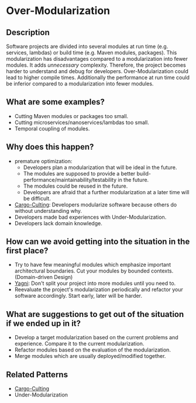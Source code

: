 # Over-Modularization

## Description
Software projects are divided into several modules at run time (e.g. services, lambdas) or build time (e.g. Maven modules, packages). This modularization has disadvantages compared to a modularization into fewer modules. It adds *unnecessary* complexity. Therefore, the project becomes harder to understand and debug for developers. Over-Modularization could lead to higher compile times. Additionally the performance at run time could be inferior compared to a modularization into fewer modules.


## What are some examples?
- Cutting Maven modules or packages too small.
- Cutting microservices/nanoservices/lambdas too small.
- Temporal coupling of modules.


## Why does this happen?
- premature optimization:
    - Developers plan a modularization that will be ideal in the future.
    - The modules are supposed to provide a better build-performance/maintainability/testability in the future.
    - The modules could be reused in the future.
    - Developers are afraid that a further modularization at a later time will be difficult.
- [Cargo-Culting]: Developers modularize software because others do without understanding why.
- Developers made bad experiences with Under-Modularization.
- Developers lack domain knowledge.


## How can we avoid getting into the situation in the first place?
- Try to have few meaningful modules which emphasize important architectural boundaries. Cut your modules by bounded contexts. (Domain-driven Design)
- [Yagni]: Don't split your project into more modules until you need to.
- Reevaluate the project's modularization periodically and refactor your software accordingly. Start early, later will be harder.


## What are suggestions to get out of the situation if we ended up in it?
- Develop a target modularization based on the current problems and experience. Compare it to the current modularization.
- Refactor modules based on the evaluation of the modularization.
- Merge modules which are usually deployed/modified together.

## Related Patterns
- [Cargo-Culting]
- Under-Modularization

[Cargo-Culting]: https://gitlab.innoq.com/innoq/architecture-antipatterns/-/blob/master/patterns/cargo_culting.md
[Yagni]: https://www.martinfowler.com/bliki/Yagni.html
